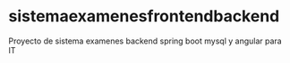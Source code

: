 # sistemaexamenesfrontendbackend
Proyecto de sistema examenes backend spring boot mysql y angular para IT
